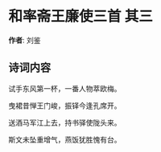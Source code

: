 # 和率斋王廉使三首  其三

**作者**: 刘鉴

## 诗词内容

试手东风第一杯，一番人物萃欧梅。

曳裙昔惮王门峻，振铎今逢孔席开。

送酒马军江上去，持书驿使陇头来。

斯文未坠重增气，燕饭犹胜愧有台。

